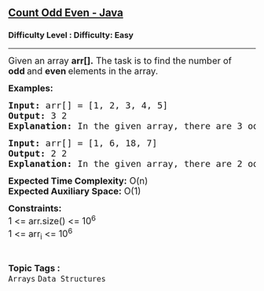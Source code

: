 <h2><a href="https://www.geeksforgeeks.org/problems/count-odd-even-java/1?itm_source=geeksforgeeks&itm_medium=article&itm_campaign=practice_card">Count Odd Even - Java</a></h2><h3>Difficulty Level : Difficulty: Easy</h3><hr><div class="problems_problem_content__Xm_eO"><p><span style="font-size: 18px;">Given an array <strong>arr[].</strong> The task is to find the number of <strong>odd&nbsp;</strong>and <strong>even&nbsp;</strong>elements in the array.</span></p>
<p><strong><span style="font-size: 18px;">Examples:</span></strong></p>
<pre><span style="font-size: 18px;"><strong>Input: </strong>arr[] = [1, 2, 3, 4, 5]</span>
<span style="font-size: 18px;"><strong>Output: </strong>3 2</span>
<span style="font-size: 18px;"><strong>Explanation: </strong>In the given array, there are 3 odd elements (1, 3, 5) and 2 even elements (2 and 4).</span></pre>
<pre><span style="font-size: 18px;"><strong>Input: </strong>arr[] = [1, 6, 18, 7]</span>
<span style="font-size: 18px;"><strong>Output: </strong>2 2</span>
<span style="font-size: 18px;"><strong>Explanation: </strong>In the given array, there are 2 odd elements (1, 7) and 2 even elements (6 and 18).</span></pre>
<p><span style="font-size: 18px;"><strong>Expected Time Complexity:</strong>&nbsp;O(n)<br><strong>Expected Auxiliary Space:</strong>&nbsp;O(1)</span></p>
<p><span style="font-size: 18px;"><strong>Constraints:</strong><br>1 &lt;= arr.size() &lt;= 10<sup>6</sup><br>1 &lt;= arr<sub>i</sub> &lt;= 10<sup>6</sup></span></p></div><br><p><span style=font-size:18px><strong>Topic Tags : </strong><br><code>Arrays</code>&nbsp;<code>Data Structures</code>&nbsp;